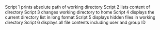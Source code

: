 Script 1 prints absolute path of working directory
Script 2 lists content of directory
Script 3 changes working directory to home
Script 4 displays the current directory list in long format
Script 5 displays hidden files in working directory
Script 6 displays all file contents including user and group ID
